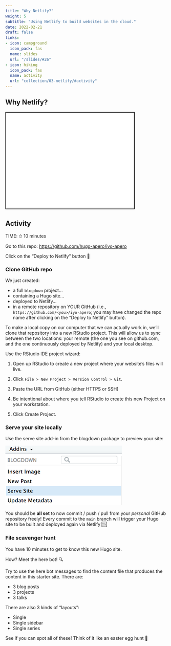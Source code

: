```yaml
---
title: "Why Netlify?"
weight: 5
subtitle: "Using Netlify to build websites in the cloud."
date: 2022-02-21
draft: false
links:
- icon: campground
  icon_pack: fas
  name: slides
  url: "/slides/#26"
- icon: hiking
  icon_pack: fas
  name: activity
  url: "collection/03-netlify/#activity"
---
```


<script src="{{< blogdown/postref >}}index_files/fitvids/fitvids.min.js"></script>

## Why Netlify?

<div class="shareagain" style="min-width:300px;margin:1em auto;">
<iframe src="/slides/#26" width="399.999999999999" height="300" style="border:2px solid currentColor;" loading="lazy" allowfullscreen></iframe>
<script>fitvids('.shareagain', {players: 'iframe'});</script>
</div>

## Activity

TIME: ⏱ 10 minutes

Go to this repo:
<https://github.com/hugo-apero/iyo-apero>

Click on the “Deploy to Netlify” button 🚀

### Clone GitHub repo

We just created:

-   a full `blogdown` project…
-   containing a Hugo site…
-   deployed to Netlify…
-   in a remote repository on YOUR GitHub (i.e., `https://github.com/<you>/iyo-apero`; you may have changed the repo name after clicking on the “Deploy to Netlify” button).

To make a local copy on our computer that we can actually work in, we’ll clone that repository into a new RStudio project. This will allow us to sync between the two locations: your remote (the one you see on github.com, and the one continuously deployed by Netlify) and your local desktop.

Use the RStudio IDE project wizard:

1.  Open up RStudio to create a new project where your website’s files will live.

2.  Click `File > New Project > Version Control > Git`.

3.  Paste the URL from GitHub (either HTTPS or SSH)

4.  Be intentional about where you tell RStudio to create this new Project on your workstation.

5.  Click Create Project.

### Serve your site locally

Use the serve site add-in from the blogdown package to preview your site:

![](addin-serve-site.png)

You should be **all set** to now commit / push / pull from your *personal* GitHub repository freely! Every commit to the `main` branch will trigger your Hugo site to be built and deployed again via Netlify 🆒

### File scavenger hunt

You have 10 minutes to get to know this new Hugo site.

How? Meet the here bot! :mag:

Try to use the here bot messages to find the content file that produces the content in this starter site. There are:

-   3 blog posts
-   3 projects
-   3 talks

There are also 3 kinds of “layouts”:

-   Single
-   Single sidebar
-   Single series

See if you can spot all of these! Think of it like an easter egg hunt :egg:
